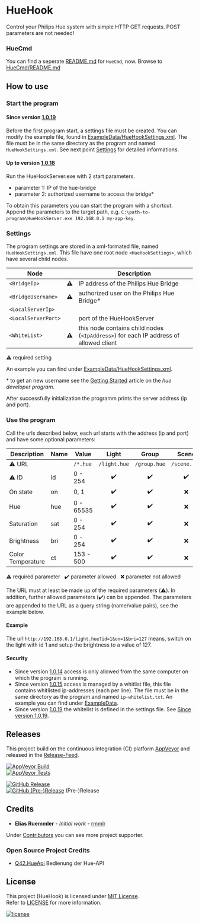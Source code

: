 # HueHook
Control your Philips Hue system with simple HTTP GET requests. POST parameters are not needed!

### HueCmd
You can find a seperate [README.md](HueCmd/README.md) for `HueCmd`, now. Browse to [HueCmd/README.md](HueCmd/README.md)

## How to use

### Start the program

#### Since version [1.0.19](https://github.com/rmmlr/HueHook/releases/tag/1.0.19)
Before the first program start, a settings file must be created. You can modify the example file, found in [ExampleData/HueHookSettings.xml](https://github.com/rmmlr/HueHook/blob/master/ExampleData/HueHookSettings.xml). The file must be in the same directory as the program and named `HueHookSettings.xml`. See next point [Settings](#settings) for detailed informations.

#### Up to version [1.0.18](https://github.com/rmmlr/HueHook/releases/tag/1.0.18)
Run the HueHookServer.exe with 2 start parameters.
* parameter 1: IP of the hue-bridge
* parameter 2: authorized username to access the bridge*

To obtain this parameters you can start the program with a shortcut. Append the parameters to the target path, e.g. `C:\path-to-program\HueHookServer.exe 192.168.0.1 my-app-key`.

### Settings
The program settings are stored in a xml-formated file, named `HueHookSettings.xml`.
This file have one root node `<HueHookSettings>`, which have several child nodes.

|Node               |         |Description                                                                         |
|-------------------|:-------:|------------------------------------------------------------------------------------|
|`<BridgeIp>`       |:warning:|IP address of the Philips Hue Bridge                                                |
|`<BridgeUsername>` |:warning:|authorized user on the Philips Hue Bridge*                                          |
|`<LocalServerIp>`  |         |                                                                                    |
|`<LocalServerPort>`|         |port of the HueHookServer                                                           |
|`<WhiteList>`      |:warning:|this node contains child nodes (`<IpAddress>`) for each IP address of allowed client|

:warning: required setting

An example you can find under [ExampleData/HueHookSettings.xml](https://github.com/rmmlr/HueHook/blob/master/ExampleData/HueHookSettings.xml).

\* to get an new username see the [Getting Started](https://developers.meethue.com/login/) article on the *hue developer program*.


After successfully initialization the programm prints the server address (ip and port).

### Use the program

Call the urls described below, each url starts with the address (ip and port) and have some optional parameters:

|Description       |Name|Value      |Light             |Group             |Scene             |
|------------------|----|-----------|:----------------:|:----------------:|:----------------:|
|:warning: URL     |    |`/*.hue`   |`/light.hue`      |`/group.hue`      |`/scene.hue`      |
|:warning: ID      |id  |0 - 254    |:heavy_check_mark:|:heavy_check_mark:|:heavy_check_mark:|
|On state          |on  |0, 1       |:heavy_check_mark:|:heavy_check_mark:|:x:               |
|Hue               |hue |0 - 65535  |:heavy_check_mark:|:heavy_check_mark:|:x:               |
|Saturation        |sat |0 - 254    |:heavy_check_mark:|:heavy_check_mark:|:x:               |
|Brightness        |bri |0 - 254    |:heavy_check_mark:|:heavy_check_mark:|:x:               |
|Color Temperature |ct  |153 - 500  |:heavy_check_mark:|:heavy_check_mark:|:x:               |

:warning: required parameter &nbsp; :heavy_check_mark: parameter allowed &nbsp; :x: parameter not allowed

The URL must at least be made up of the required parameters (:warning:). In addition, further allowed parameters (:heavy_check_mark:) can be appended. The parameters are appended to the URL as a query string (name/value pairs), see the example below.

#### Example
The url `http://192.168.0.1/light.hue?id=1&on=1&bri=127` means, switch on the light with id 1 and setup the brightness to a value of 127.

#### Security
* Since version [1.0.14](https://github.com/rmmlr/HueHook/releases/tag/1.0.14) access is only allowed from the same computer on which the program is running.
* Since version [1.0.15](https://github.com/rmmlr/HueHook/releases/tag/1.0.15) access is managed by a whitlist file, this file contains whitlisted ip-addresses (each per line). The file must be in the same directory as the program and named `ip-whitelist.txt`. An example you can find under [ExampleData](https://github.com/rmmlr/HueHook/blob/master/ExampleData).
* Since version [1.0.19](https://github.com/rmmlr/HueHook/releases/tag/1.0.19) the whitelist is defined in the settings file. See [Since version 1.0.19](https://github.com/rmmlr/HueHook/blob/develop/README.md#since-version-1019).

## Releases
This project build on the continuous integration (CI) platform [AppVeyor](https://www.appveyor.com/) and released in the [Release-Feed](https://github.com/rmmlr/HueHook/releases).

[![AppVeyor Build](https://img.shields.io/appveyor/ci/rmmlr/huehook.svg)](https://ci.appveyor.com/project/rmmlr/huehook)  
[![AppVeyor Tests](https://img.shields.io/appveyor/tests/rmmlr/HueHook/master.svg)](https://ci.appveyor.com/project/rmmlr/HueHook/build/tests)

[![GitHub Release](https://img.shields.io/github/release/rmmlr/huehook.svg)](https://github.com/rmmlr/huehook/releases/latest)  
[![GitHub (Pre-)Release](https://img.shields.io/github/release/rmmlr/huehook/all.svg)](https://github.com/rmmlr/huehook/releases) (Pre-)Release



## Credits

* **Elias Ruemmler** - *Initial work* - [rmmlr](https://github.com/rmmlr)

Under [Contributors](https://github.com/rmmlr/HueHook/contributors) you can see more project supporter.

### Open Source Project Credits

* [Q42.HueApi](https://github.com/Q42/Q42.HueApi) Bedienung der Hue-API

## License

This project (HueHook) is licensed under  [MIT License](http://www.opensource.org/licenses/mit-license.php "Read more about the MIT license form").  
Refer to [LICENSE](https://github.com/rmmlr/HueHook/blob/master/LICENSE.txt) for more information.

[![license](https://img.shields.io/github/license/rmmlr/HueHook.svg)](https://github.com/rmmlr/HueHook/blob/master/LICENSE.txt) 

